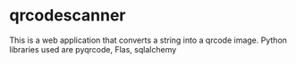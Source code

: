 # qrcodescanner
This is a web application that converts a string into a qrcode image. Python libraries used are pyqrcode, Flas, sqlalchemy
